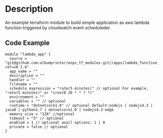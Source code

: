 # Description
An example terraform module to build simple application as aws lambda function triggered by cloudwatch event scheduleder.

## Code Example

```hcl-terraform
module "lambda_app" {
  source = "git@github.com:albumprinter/eops_tf_modules.git//apps/lambda_function_scheduled?ref=v0.1.6"
  app_name = ""
  description = ""
  handler = ""
  filename = ""
  schedule_expression = "rate(5 minutes)" // optional For example, "rate(5 minutes)" or "cron(0 20 * * ? *)"
  environment = ""
  variables = "" // optional
  runtime = "dotnetcore1.0" // optional default:nodejs | nodejs4.3 | java8 | python2.7 | dotnetcore1.0 | nodejs4.3-edge
  memory_size = "128" //optional
  timeout = "3" // optional 
  enabled = 1 // optional avail options: 1 | 0
  private = false // optional
}
```